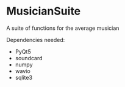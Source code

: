 # MusicianSuite
A suite of functions for the average musician

Dependencies needed:

- PyQt5
- soundcard
- numpy
- wavio
- sqlite3
